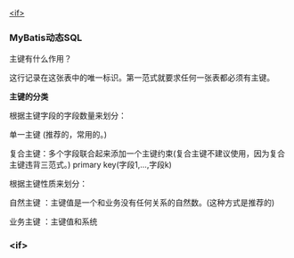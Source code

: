 [\<if\>](#\<if\>)

### MyBatis动态SQL

主键有什么作用？

这行记录在这张表中的唯一标识。第一范式就要求任何一张表都必须有主键。

**主键的分类**

根据主键字段的字段数量来划分：

单一主键 (推荐的，常用的。)

复合主键：多个字段联合起来添加一个主键约束(复合主键不建议使用，因为复合主键违背三范式。)
primary key(字段1,...,字段k)

根据主键性质来划分：

自然主键 ：主键值是一个和业务没有任何关系的自然数。(这种方式是推荐的)

业务主键 ：主键值和系统

### \<if\>
